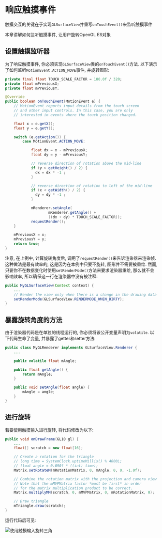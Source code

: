 # 响应触摸事件

触摸交互的关键在于实现`GLSurfaceView`并重写`onTouchEvent()`来监听触摸事件

本章讲解如何监听触摸事件, 让用户旋转OpenGL ES对象


## 设置触摸监听器

为了响应触摸事件, 你必须实现`GLSurfaceView`类的`onTouchEvent()`方法. 以下演示了如何监听`MotionEvent.ACTION_MOVE`事件, 并旋转图形:

```java
private final float TOUCH_SCALE_FACTOR = 180.0f / 320;
private float mPreviousX;
private float mPreviousY;

@Override
public boolean onTouchEvent(MotionEvent e) {
    // MotionEvent reports input details from the touch screen
    // and other input controls. In this case, you are only
    // interested in events where the touch position changed.

    float x = e.getX();
    float y = e.getY();

    switch (e.getAction()) {
        case MotionEvent.ACTION_MOVE:

            float dx = x - mPreviousX;
            float dy = y - mPreviousY;

            // reverse direction of rotation above the mid-line
            if (y > getHeight() / 2) {
              dx = dx * -1 ;
            }

            // reverse direction of rotation to left of the mid-line
            if (x < getWidth() / 2) {
              dy = dy * -1 ;
            }

            mRenderer.setAngle(
                    mRenderer.getAngle() +
                    ((dx + dy) * TOUCH_SCALE_FACTOR));
            requestRender();
    }

    mPreviousX = x;
    mPreviousY = y;
    return true;
}
```

注意, 在上例中, 计算旋转角度后, 调用了`requestRender()`来告诉渲染器来渲染帧. 这种做法是最有效率的, 这是因为在本例中只要不旋转, 图形并不需要被重绘. 然而, 只要你不在数据变化时使用`setRenderMode()`方法来要求渲染器重绘, 那么就不会影响效率, 所以确保这一行在渲染器中没有被注释:

```java
public MyGLSurfaceView(Context context) {
    ...
    // Render the view only when there is a change in the drawing data
    setRenderMode(GLSurfaceView.RENDERMODE_WHEN_DIRTY);
}
```


##  暴露旋转角度的方法

由于渲染器代码是在单独的线程运行的, 你必须将该公开变量声明为`volatile`. 以下代码生命了变量, 并暴露了getter和setter方法:

```java
public class MyGLRenderer implements GLSurfaceView.Renderer {
    ...

    public volatile float mAngle;

    public float getAngle() {
        return mAngle;
    }

    public void setAngle(float angle) {
        mAngle = angle;
    }
}
```


## 进行旋转

若要使用触摸输入进行旋转, 将代码修改为以下:

```java
public void onDrawFrame(GL10 gl) {
    ...
    float[] scratch = new float[16];

    // Create a rotation for the triangle
    // long time = SystemClock.uptimeMillis() % 4000L;
    // float angle = 0.090f * ((int) time);
    Matrix.setRotateM(mRotationMatrix, 0, mAngle, 0, 0, -1.0f);

    // Combine the rotation matrix with the projection and camera view
    // Note that the mMVPMatrix factor *must be first* in order
    // for the matrix multiplication product to be correct.
    Matrix.multiplyMM(scratch, 0, mMVPMatrix, 0, mRotationMatrix, 0);

    // Draw triangle
    mTriangle.draw(scratch);
}
```

运行代码后可见:

![使用触摸输入旋转三角](https://developer.android.com/images/opengl/ogl-triangle-touch.png)
